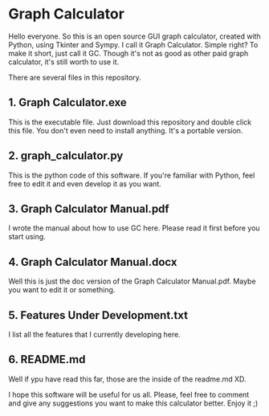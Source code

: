 # Graph Calculator
Hello everyone. So this is an open source GUI graph calculator, created with Python, using Tkinter and Sympy. I call it Graph Calculator. Simple right? To make it short, just call it GC. Though it's not as good as other paid graph calculator, it's still worth to use it.  

There are several files in this repository.

## 1. Graph Calculator.exe
This is the executable file. Just download this repository and double click this file. You don't even need to install anything. It's a portable version.

## 2. graph_calculator.py
This is the python code of this software. If you're familiar with Python, feel free to edit it and even develop it as you want.

## 3. Graph Calculator Manual.pdf
I wrote the manual about how to use GC here. Please read it first before you start using.

## 4. Graph Calculator Manual.docx
Well this is just the doc version of the Graph Calculator Manual.pdf. Maybe you want to edit it or something.

## 5. Features Under Development.txt
I list all the features that I currently developing here. 

## 6. README.md
Well if ypu have read this far, those are the inside of the readme.md XD.

I hope this software will be useful for us all. Please, feel free to comment and give any suggestions you want to make this calculator better. Enjoy it ;)
